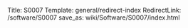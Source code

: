 Title: S0007
Template: general/redirect-index
RedirectLink: /software/S0007
save_as: wiki/Software/S0007/index.html